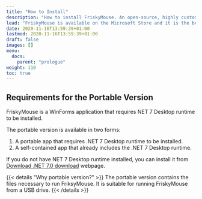 ```yaml
---
title: "How to Install"
description: "How to install FriskyMouse. An open-source, highly customizable mouse highlighter for Windows."
lead: "FriskyMouse is available on the Microsoft Store and it is the best source to install the app. However, FriskyMouse is also available as a portable application."
date: 2020-11-16T13:59:39+01:00
lastmod: 2020-11-16T13:59:39+01:00
draft: false
images: []
menu:
  docs:
    parent: "prologue"
weight: 110
toc: true
---
```


## Requirements for the Portable Version

FriskyMouse is a WinForms application that requires NET 7 Desktop runtime to be installed.

The portable version is available in two forms:

1. A portable app that requires .NET 7 Desktop runtime to be installed.
2. A self-contained app that already includes the .NET 7 Desktop runtime.



If you do not have NET 7 Desktop runtime installed, you can install it from [Download .NET 7.0 download](https://dotnet.microsoft.com/en-us/download/dotnet/7.0) webpage.

{{< details "Why portable version?" >}}
The portable version contains the files necessary to run FriksyMouse. It is suitable for running FriskyMouse from a USB drive.
{{< /details >}}
